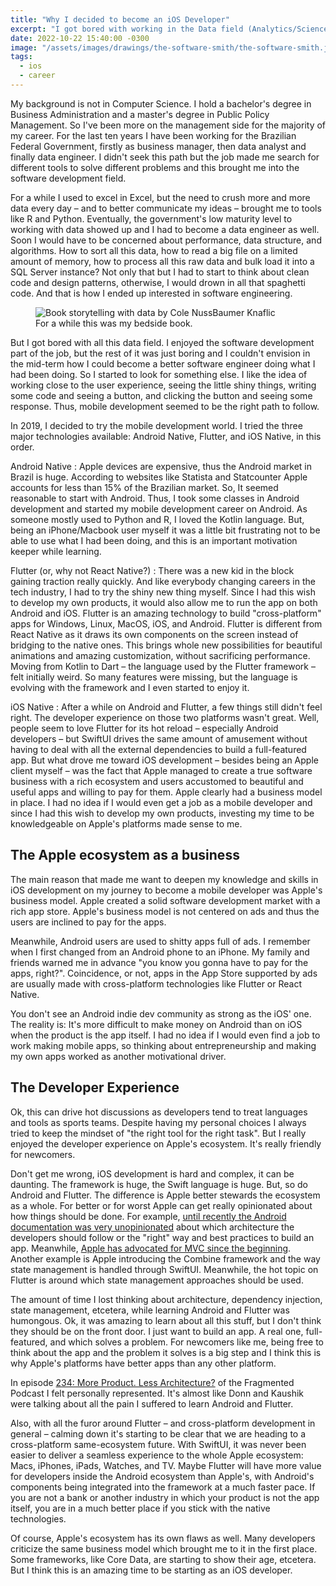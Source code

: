 ```yaml
---
title: "Why I decided to become an iOS Developer"
excerpt: "I got bored with working in the Data field (Analytics/Science/Engineering) and decided to make mobile apps. But why iOS?"
date: 2022-10-22 15:40:00 -0300
image: "/assets/images/drawings/the-software-smith/the-software-smith.jpeg"
tags: 
  - ios
  - career
---
```


My background is not in Computer Science. I hold a bachelor's degree in Business Administration and a master's degree in Public Policy Management. So I've been more on the management side for the majority of my career. For the last ten years I have been working for the Brazilian Federal Government, firstly as business manager, then data analyst and finally data engineer. I didn't seek this path but the job made me search for different tools to solve different problems and this brought me into the software development field.

For a while I used to excel in Excel, but the need to crush more and more data every day – and to better communicate my ideas – brought me to tools like R and Python. Eventually, the government's low maturity level to working with data showed up and I had to become a data engineer as well. Soon I would have to be concerned about performance, data structure, and algorithms. How to sort all this data, how to read a big file on a limited amount of memory, how to process all this raw data and bulk load it into a SQL Server instance? Not only that but I had to start to think about clean code and design patterns, otherwise, I would drown in all that spaghetti code. And that is how I ended up interested in software engineering.

<figure style="width: 400px" class="align-right">
  <img src="{{ site.url }}{{ site.baseurl }}/assets/images/posts/2022-10-28-why-ios-development/storytelling.jpg" alt="Book storytelling with data by Cole NussBaumer Knaflic">
  <figcaption>For a while this was my bedside book.</figcaption>
</figure>

But I got bored with all this data field. I enjoyed the software development part of the job, but the rest of it was just boring and I couldn't envision in the mid-term how I could become a better software engineer doing what I had been doing. So I started to look for something else. I like the idea of working close to the user experience, seeing the little shiny things, writing some code and seeing a button, and clicking the button and seeing some response. Thus, mobile development seemed to be the right path to follow.

In 2019, I decided to try the mobile development world. I tried the three major technologies available: Android Native, Flutter, and iOS Native, in this order.

Android Native
: Apple devices are expensive, thus the Android market in Brazil is huge. According to websites like Statista and Statcounter Apple accounts for less than 15% of the Brazilian market. So, It seemed reasonable to start with Android. Thus, I took some classes in Android development and started my mobile development career on Android. As someone mostly used to Python and R, I loved the Kotlin language. But, being an iPhone/Macbook user myself it was a little bit frustrating not to be able to use what I had been doing, and this is an important motivation keeper while learning.

Flutter (or, why not React Native?)
: There was a new kid in the block gaining traction really quickly. And like everybody changing careers in the tech industry, I had to try the shiny new thing myself. Since I had this wish to develop my own products, it would also allow me to run the app on both Android and iOS. Flutter is an amazing technology to build "cross-platform" apps for Windows, Linux, MacOS, iOS, and Android. Flutter is different from React Native as it draws its own components on the screen instead of bridging to the native ones. This brings whole new possibilities for beautiful animations and amazing customization, without sacrificing performance. Moving from Kotlin to Dart – the language used by the Flutter framework – felt initially weird. So many features were missing, but the language is evolving with the framework and I even started to enjoy it.

iOS Native
: After a while on Android and Flutter, a few things still didn't feel right. The developer experience on those two platforms wasn't great. Well, people seem to love Flutter for its hot reload – especially Android developers – but SwiftUI drives the same amount of amusement without having to deal with all the external dependencies to build a full-featured app. But what drove me toward iOS development – besides being an Apple client myself – was the fact that Apple managed to create a true software business with a rich ecosystem and users accustomed to beautiful and useful apps and willing to pay for them. Apple clearly had a business model in place. I had no idea if I would even get a job as a mobile developer and since I had this wish to develop my own products,  investing my time to be knowledgeable on Apple's platforms made sense to me.

## The Apple ecosystem as a business

The main reason that made me want to deepen my knowledge and skills in iOS development on my journey to become a mobile developer was Apple's business model. Apple created a solid software development market with a rich app store. Apple's business model is not centered on ads and thus the users are inclined to pay for the apps. 

Meanwhile, Android users are used to shitty apps full of ads. I remember when I first changed from an Android phone to an iPhone. My family and friends warned me in advance "you know you gonna have to pay for the apps, right?". Coincidence, or not, apps in the App Store supported by ads are usually made with cross-platform technologies like Flutter or React Native.

You don't see an Android indie dev community as strong as the iOS' one. The reality is: It's more difficult to make money on Android than on iOS when the product is the app itself. I had no idea if I would even find a job to work making mobile apps, so thinking about entrepreneurship and making my own apps worked as another motivational driver.

## The Developer Experience

Ok, this can drive hot discussions as developers tend to treat languages and tools as sports teams. Despite having my personal choices I always tried to keep the mindset of "the right tool for the right task". But I really enjoyed the developer experience on Apple's ecosystem. It's really friendly for newcomers. 

Don't get me wrong, iOS development is hard and complex, it can be daunting. The framework is huge, the Swift language is huge. But, so do Android and Flutter. The difference is Apple better stewards the ecosystem as a whole. For better or for worst Apple can get really opinionated about how things should be done. For example, [until recently the Android documentation was very unopinionated](https://developer.android.com/topic/architecture#recommended-app-arch) about which architecture the developers should follow or the "right" way and best practices to build an app. Meanwhile, [Apple has advocated for MVC since the beginning](https://developer.apple.com/library/archive/documentation/General/Conceptual/DevPedia-CocoaCore/MVC.html). Another example is Apple introducing the Combine framework and the way state management is handled through SwiftUI. Meanwhile, the hot topic on Flutter is around which state management approaches should be used.

The amount of time I lost thinking about architecture, dependency injection, state management, etcetera, while learning Android and Flutter was humongous. Ok, it was amazing to learn about all this stuff, but I don't think they should be on the front door. I just want to build an app. A real one, full-featured, and which solves a problem. For newcomers like me, being free to think about the app and the problem it solves is a big step and I think this is why Apple's platforms have better apps than any other platform.

In episode [234: More Product. Less Architecture?](https://fragmentedpodcast.com/episodes/234/) of the Fragmented Podcast I felt personally represented. It's almost like Donn and Kaushik were talking about all the pain I suffered to learn Android and Flutter.

Also, with all the furor around Flutter – and cross-platform development in general – calming down it's starting to be clear that we are heading to a cross-platform same-ecosystem future. With SwiftUI, it was never been easier to deliver a seamless experience to the whole Apple ecosystem: Macs, iPhones, iPads, Watches, and TV. Maybe Flutter will have more value for developers inside the Android ecosystem than Apple's, with Android's components being integrated into the framework at a much faster pace. If you are not a bank or another industry in which your product is not the app itself, you are in a much better place if you stick with the native technologies.

Of course, Apple's ecosystem has its own flaws as well. Many developers criticize the same business model which brought me to it in the first place. Some frameworks, like Core Data, are starting to show their age, etcetera. But I think this is an amazing time to be starting as an iOS developer.
